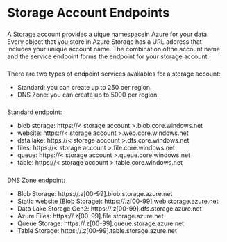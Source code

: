 # Storage Account Endpoints

#####

A Storage account provides a uique namespacein Azure for your data. Every object that you store in Azure Storage has a URL address that includes your unique account name. The combination ofthe account name and the service endpoint forms the endpoint for your storage account.

#####

There are two types of endpoint services availables for a storage account:
- Standard: you can create up to 250 per region.
- DNS Zone: you can create up to 5000 per region.

#####

Standard endpoint:
- blob storage: https://< storage account >.blob.core.windows.net
- website: https://< storage account >.web.core.windows.net
- data lake: https://< storage account >.dfs.core.windows.net
- files: https://< storage account >.file.core.windows.net
- queue: https://< storage account >.queue.core.windows.net
- table: https://< storage account >.table.core.windows.net

#####

DNS Zone endpoint:
- Blob Storage:	https://<storage-account>.z[00-99].blob.storage.azure.net
- Static website (Blob Storage): https://<storage-account>.z[00-99].web.storage.azure.net
- Data Lake Storage Gen2: https://<storage-account>.z[00-99].dfs.storage.azure.net
- Azure Files: https://<storage-account>.z[00-99].file.storage.azure.net
- Queue Storage: https://<storage-account>.z[00-99].queue.storage.azure.net
- Table Storage: https://<storage-account>.z[00-99].table.storage.azure.net